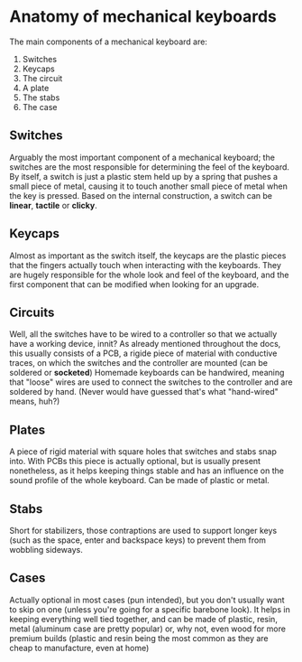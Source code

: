 # Anatomy of mechanical keyboards

The main components of a mechanical keyboard are:

1. Switches
2. Keycaps
3. The circuit 
4. A plate 
5. The stabs
6. The case

## Switches 

Arguably the most important component of a mechanical keyboard; the switches are the most responsible for determining the feel of the keyboard. By itself, a switch is just a plastic stem held up by a spring that pushes a small piece of metal, causing it to touch another small piece of metal when the key is pressed. Based on the internal construction, a switch can be **linear**, **tactile** or **clicky**.

## Keycaps

Almost as important as the switch itself, the keycaps are the plastic pieces that the fingers actually touch when interacting with the keyboards. They are hugely responsible for the whole look and feel of the keyboard, and the first component that can be modified when looking for an upgrade.

## Circuits

Well, all the switches have to be wired to a controller so that we actually have a working device, innit? As already mentioned throughout the docs, this usually consists of a PCB, a rigide piece of material with conductive traces, on which the switches and the controller are mounted (can be soldered or **socketed**) Homemade keyboards can be handwired, meaning that "loose" wires are used to connect the switches to the controller and are soldered by hand. (Never would have guessed that's what "hand-wired" means, huh?)

## Plates

A piece of rigid material with square holes that switches and stabs snap into. With PCBs this piece is actually optional, but is usually present nonetheless, as it helps keeping things stable and has an influence on the sound profile of the whole keyboard. Can be made of plastic or metal.

## Stabs

Short for stabilizers, those contraptions are used to support longer keys (such as the space, enter and backspace keys) to prevent them from wobbling sideways.

## Cases

Actually optional in most cases (pun intended), but you don't usually want to skip on one (unless you're going for a specific barebone look). It helps in keeping everything well tied together, and can be made of plastic, resin, metal (aluminum case are pretty popular) or, why not, even wood for more premium builds (plastic and resin being the most common as they are cheap to manufacture, even at home)
